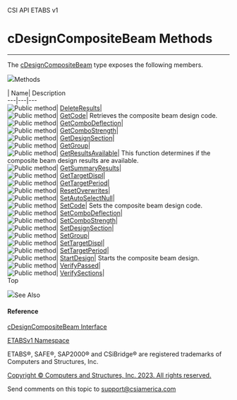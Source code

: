 ﻿

CSI API ETABS v1

# cDesignCompositeBeam Methods  
  
---  
  
The [cDesignCompositeBeam](b5d7edc6-6cac-7fe1-0aa5-b0243db20044.htm) type
exposes the following members.

![](../icons/SectionExpanded.png)Methods

| Name| Description  
---|---|---  
![Public method](../icons/pubmethod.gif)|
[DeleteResults](a795c850-6082-8b54-e2b9-c0a68b5c861e.htm)|  
![Public method](../icons/pubmethod.gif)|
[GetCode](0c572fa6-4743-927a-8125-386049e47826.htm)|  Retrieves the composite
beam design code.  
![Public method](../icons/pubmethod.gif)|
[GetComboDeflection](051afaaf-6d52-aea3-7ad0-e1dbc35d3581.htm)|  
![Public method](../icons/pubmethod.gif)|
[GetComboStrength](11eeefb8-cbe9-58bc-969c-98222f52c188.htm)|  
![Public method](../icons/pubmethod.gif)|
[GetDesignSection](ffdded6a-de7a-db91-e4dc-aa060abfc739.htm)|  
![Public method](../icons/pubmethod.gif)|
[GetGroup](a8ebc502-0c1b-a990-7cb9-f7406b085e9c.htm)|  
![Public method](../icons/pubmethod.gif)|
[GetResultsAvailable](514ef5cc-c2a3-e617-f672-d7b83f10e34b.htm)|  This
function determines if the composite beam design results are available.  
![Public method](../icons/pubmethod.gif)|
[GetSummaryResults](caa001b5-094e-9b6c-3e37-b6d9359e2bbf.htm)|  
![Public method](../icons/pubmethod.gif)|
[GetTargetDispl](05ee7a11-4a35-3c79-5876-d60b36862fae.htm)|  
![Public method](../icons/pubmethod.gif)|
[GetTargetPeriod](1f858290-693a-6423-464b-78d43b3f9859.htm)|  
![Public method](../icons/pubmethod.gif)|
[ResetOverwrites](069996be-428c-198f-f508-3ec2f76240b2.htm)|  
![Public method](../icons/pubmethod.gif)|
[SetAutoSelectNull](262d21c5-db23-44a1-5c6a-0481acd4dd18.htm)|  
![Public method](../icons/pubmethod.gif)|
[SetCode](5f434179-b112-e701-3281-c6713b0897cb.htm)|  Sets the composite beam
design code.  
![Public method](../icons/pubmethod.gif)|
[SetComboDeflection](af1c6419-2f78-8833-8194-b1e7767fc697.htm)|  
![Public method](../icons/pubmethod.gif)|
[SetComboStrength](4b44e87e-0dbe-5938-606b-0c0ca016a97c.htm)|  
![Public method](../icons/pubmethod.gif)|
[SetDesignSection](cad13951-3c2d-2ecb-f7f0-9b032f77144f.htm)|  
![Public method](../icons/pubmethod.gif)|
[SetGroup](eae8db37-0a54-acbd-4309-160edcf37d6e.htm)|  
![Public method](../icons/pubmethod.gif)|
[SetTargetDispl](7c59ef90-9641-d6b5-ec62-62159cfb7540.htm)|  
![Public method](../icons/pubmethod.gif)|
[SetTargetPeriod](7162422a-9b03-ef24-450c-3555b4a00502.htm)|  
![Public method](../icons/pubmethod.gif)|
[StartDesign](f5d1b4e6-1161-c30f-4223-22176f4fd3ca.htm)|  Starts the composite
beam design.  
![Public method](../icons/pubmethod.gif)|
[VerifyPassed](b44162a2-74f0-9d60-a646-5012eae2dc7c.htm)|  
![Public method](../icons/pubmethod.gif)|
[VerifySections](402593a9-d410-6b04-0d63-f926328cfd77.htm)|  
Top

![](../icons/SectionExpanded.png)See Also

#### Reference

[cDesignCompositeBeam Interface](b5d7edc6-6cac-7fe1-0aa5-b0243db20044.htm)

[ETABSv1 Namespace](2780f1b8-2033-5289-2298-1cdb2a7508d9.htm)

ETABS®, SAFE®, SAP2000® and CSiBridge® are registered trademarks of Computers
and Structures, Inc.  

[Copyright © Computers and Structures, Inc. 2023. All rights
reserved.](http://www.csiamerica.com)

Send comments on this topic to
[support@csiamerica.com](mailto:support%40csiamerica.com?Subject=CSI%20API%20ETABS%20v1)

